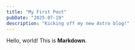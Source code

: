 ```yaml
---
title: "My First Post"
pubDate: "2025-07-19"
description: "Kicking off my new Astro blog!"
---
```


Hello, world! This is **Markdown**.